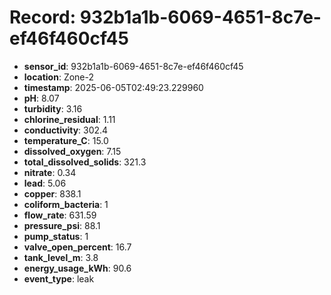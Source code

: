 # Record: 932b1a1b-6069-4651-8c7e-ef46f460cf45

- **sensor_id**: 932b1a1b-6069-4651-8c7e-ef46f460cf45
- **location**: Zone-2
- **timestamp**: 2025-06-05T02:49:23.229960
- **pH**: 8.07
- **turbidity**: 3.16
- **chlorine_residual**: 1.11
- **conductivity**: 302.4
- **temperature_C**: 15.0
- **dissolved_oxygen**: 7.15
- **total_dissolved_solids**: 321.3
- **nitrate**: 0.34
- **lead**: 5.06
- **copper**: 838.1
- **coliform_bacteria**: 1
- **flow_rate**: 631.59
- **pressure_psi**: 88.1
- **pump_status**: 1
- **valve_open_percent**: 16.7
- **tank_level_m**: 3.8
- **energy_usage_kWh**: 90.6
- **event_type**: leak